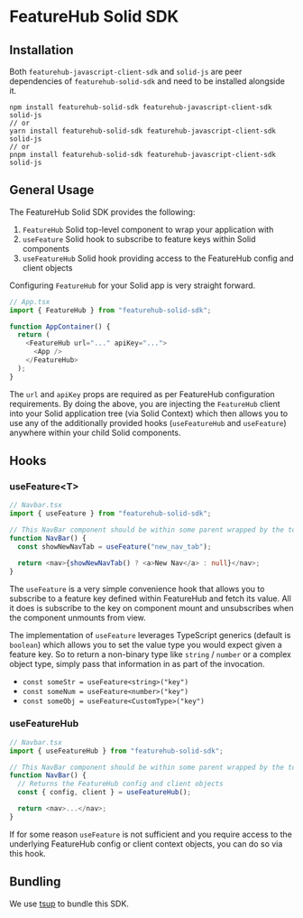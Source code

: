 # FeatureHub Solid SDK

## Installation

Both `featurehub-javascript-client-sdk` and `solid-js` are peer dependencies of `featurehub-solid-sdk` and need to be installed alongside it.

```code
npm install featurehub-solid-sdk featurehub-javascript-client-sdk solid-js
// or
yarn install featurehub-solid-sdk featurehub-javascript-client-sdk solid-js
// or
pnpm install featurehub-solid-sdk featurehub-javascript-client-sdk solid-js
```

## General Usage

The FeatureHub Solid SDK provides the following:

1. `FeatureHub` Solid top-level component to wrap your application with
2. `useFeature` Solid hook to subscribe to feature keys within Solid components
3. `useFeatureHub` Solid hook providing access to the FeatureHub config and client objects

Configuring `FeatureHub` for your Solid app is very straight forward.

```typescript
// App.tsx
import { FeatureHub } from "featurehub-solid-sdk";

function AppContainer() {
  return (
    <FeatureHub url="..." apiKey="...">
      <App />
    </FeatureHub>
  );
}
```

The `url` and `apiKey` props are required as per FeatureHub configuration requirements. By doing the above, you are injecting the `FeatureHub` client into your Solid application tree (via Solid Context) which then allows you to use any of the additionally provided hooks (`useFeatureHub` and `useFeature`) anywhere within your child Solid components.

## Hooks

### useFeature<T<T>>

```typescript
// Navbar.tsx
import { useFeature } from "featurehub-solid-sdk";

// This NavBar component should be within some parent wrapped by the top-level <FeatureHub> component
function NavBar() {
  const showNewNavTab = useFeature("new_nav_tab");

  return <nav>{showNewNavTab() ? <a>New Nav</a> : null}</nav>;
}
```

The `useFeature` is a very simple convenience hook that allows you to subscribe to a feature key defined within FeatureHub and fetch its value. All it does is subscribe to the key on component mount and unsubscribes when the component unmounts from view.

The implementation of `useFeature` leverages TypeScript generics (default is `boolean`) which allows you to set the value type you would expect given a feature key. So to return a non-binary type like `string` / `number` or a complex object type, simply pass that information in as part of the invocation.

- `const someStr = useFeature<string>("key")`
- `const someNum = useFeature<number>("key")`
- `const someObj = useFeature<CustomType>("key")`

### useFeatureHub

```typescript
// Navbar.tsx
import { useFeatureHub } from "featurehub-solid-sdk";

// This NavBar component should be within some parent wrapped by the top-level <FeatureHub> component
function NavBar() {
  // Returns the FeatureHub config and client objects
  const { config, client } = useFeatureHub();

  return <nav>...</nav>;
}
```

If for some reason `useFeature` is not sufficient and you require access to the underlying FeatureHub config or client context objects, you can do so via this hook.

## Bundling

We use [tsup](https://tsup.egoist.dev/#usage) to bundle this SDK.
